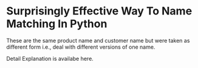 # Surprisingly Effective Way To Name Matching In Python 

These are the same product name and customer name but were taken as different form i.e., deal with different versions of one name.


Detail Explanation is availabe here.

